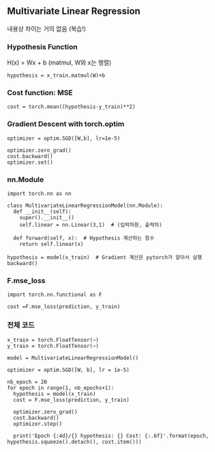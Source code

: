 ## Multivariate Linear Regression
내용상 차이는 거의 없음 (복습!)
### Hypothesis Function
H(x) = Wx + b (matmul, W와 x는 행렬)

`hypothesis = x_train.matmul(W)+b`

### Cost function: MSE
`cost = torch.mean((hypothesis-y_train)**2)`

### Gradient Descent with torch.optim
```
optimizer = optim.SGD([W,b], lr=1e-5)

optimizer.zero_grad()
cost.backward()
optimizer.set()
```

### nn.Module
```
import torch.nn as nn

class MultivariateLinearRegressionModel(nn.Module):
  def __init__(self):
    super().__init__()
    self.linear = nn.Linear(3,1)  # (입력차원, 출력차)

  def forward(self, x):  # Hypothesis 계산하는 함수
    return self.linear(x)

hypothesis = model(x_train)  # Gradient 계산은 pytorch가 알아서 실행 backward()
```

### F.mse_loss
```
import torch.nn.functional as F

cost =F.mse_loss(prediction, y_train)
```

### 전체 코드
```
x_train = torch.FloatTensor(~)
y_train = torch.FloatTensor(~)

model = MultivariateLinearRegressionModel()

optimizer = optim.SGD([W, b], lr = 1e-5)

nb_epoch = 20
for epoch in range(1, nb_epochs+1):
  hypothesis = model(x_train)
  cost = F.mse_loss(prediction, y_train)

  optimizer.zero_grad()
  cost.backward()
  optimizer.step()

  print('Epoch {:4d}/{} hypothesis: {} Cost: {:.6f}'.format(epoch, hypothesis.squeeze().detach(), cost.item()))
```
